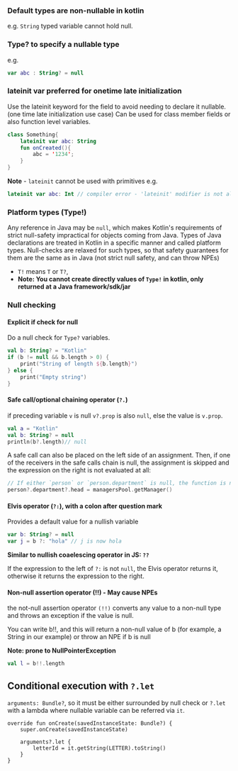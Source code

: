 

### Default types are non-nullable in kotlin

e.g. `String` typed variable cannot hold null.

### Type? to specify a nullable type

e.g. 
```kotlin
var abc : String? = null
```

### lateinit var preferred for onetime late initialization

Use the lateinit keyword for the field to avoid needing to declare it nullable. (one time late initialization use case)
Can be used for class member fields or also function level variables.

```kt
class Something{
    lateinit var abc: String
    fun onCreated(){
        abc = '1234';
    }
}
```

**Note** - `lateinit` cannot be used with primitives e.g.
```kt
lateinit var abc: Int // compiler error - 'lateinit' modifier is not allowed on properties of primitive types
```

### Platform types (Type!)

Any reference in Java may be `null`, which makes Kotlin's requirements of strict null-safety impractical for objects coming from Java. Types of Java declarations are treated in Kotlin in a specific manner and called platform types. Null-checks are relaxed for such types, so that safety guarantees for them are the same as in Java (not strict null safety, and can throw NPEs)

* `T!` means `T` or `T?`,
* **Note: You cannot create directly values of `Type!` in kotlin, only returned at a Java framework/sdk/jar**


### Null checking 

#### Explicit if check for null

Do a null check for `Type?` variables.

```kt
val b: String? = "Kotlin"
if (b != null && b.length > 0) {
    print("String of length ${b.length}")
} else {
    print("Empty string")
}
```

#### Safe call/optional chaining operator (`?.`)

if preceding variable `v` is null `v?.prop` is also `null`,
else the value is `v.prop`.

```kt
val a = "Kotlin"
val b: String? = null
println(b?.length)// null
```

A safe call can also be placed on the left side of an assignment. Then, if one of the receivers in the safe calls chain is null, the assignment is skipped and the expression on the right is not evaluated at all:

```kt
// If either `person` or `person.department` is null, the function is not called:
person?.department?.head = managersPool.getManager()
```

#### Elvis operator (`?:`), with a colon after question mark

Provides a default value for a nullish variable
```kt
var b: String? = null
var j = b ?: "hola" // j is now hola
```
**Similar to nullish coaelescing operator in JS: `??`**

If the expression to the left of `?:` is not `null`, the Elvis operator returns it, 
otherwise it returns the expression to the right.

#### Non-null assertion operator (!!) - May cause NPEs

the not-null assertion operator `(!!)` converts any value to a non-null type 
and throws an exception if the value is null. 

You can write b!!, and this will return a non-null value of b 
(for example, a String in our example) or throw an NPE if b is null

**Note: prone to NullPointerException**
```kt
val l = b!!.length
```

## Conditional execution with `?.let`

`arguments: Bundle?`, so it must be either surrounded by null check or `?.let` with a lambda where nullable variable can be referred via `it`.

```
override fun onCreate(savedInstanceState: Bundle?) {
    super.onCreate(savedInstanceState)

    arguments?.let {
        letterId = it.getString(LETTER).toString()
    }
}
```
